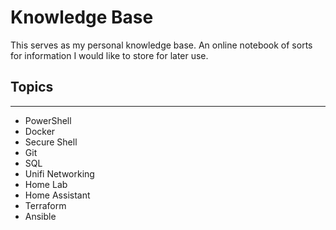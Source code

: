 # Knowledge Base

This serves as my personal knowledge base. An online notebook of sorts for information I would like to store for later use.  

## Topics

---

- PowerShell
- Docker
- Secure Shell
- Git
- SQL
- Unifi Networking
- Home Lab
- Home Assistant
- Terraform
- Ansible
